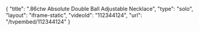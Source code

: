 {
    "title": ".86ctw Absolute Double Ball Adjustable Necklace",
    "type": "solo",
    "layout": "iframe-static",
    "videoId": "112344124",
    "url": "\/tvpembed\/112344124"
}